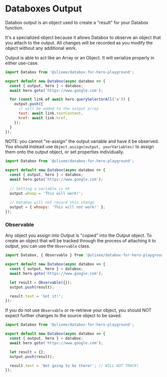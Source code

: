 # Databoxes Output

Databox output is an object used to create a "result" for your Databox function.

It's a specialized object because it allows Databox to observe an object that you attach to the output. All changes will be recorded as you modify the object without any additional work.

Output is able to act like an Array or an Object. It will serialize properly in either use-case.

```js
import Databox from '@ulixee/databox-for-hero-playground';

export default new Databox(async databox => {
  const { output, hero } = databox;
  await hero.goto('https://www.google.com');

  for (const link of await hero.querySelectorAll('a')) {
    output.push({
      // will be added to the output array
      text: await link.textContent,
      href: await link.href,
    });
  }
});
```

NOTE: you cannot "re-assign" the output variable and have it be observed. You should instead use `Object.assign(output, yourVariables)` to assign them onto the output object, or set properties individually.

```js
import Databox from '@ulixee/databox-for-hero-playground';

export default new Databox(async databox => {
  const { output, hero } = databox;
  await hero.goto('https://www.google.com');
  
  // Setting a variable is ok
  output.whoop = 'This will work!';
  
  // Databox will not record this change
  output = { whoops: 'This will not work!' };
});
```

### Observable

Any object you assign into Output is "copied" into the Output object. To create an object that will be tracked through the process of attaching it to output, you can use the `Observable` class.

```js
import Databox, { Observable } from '@ulixee/databox-for-hero-playground';

export default new Databox(async databox => {
  const { output, hero } = databox;
  await hero.goto('https://www.google.com');

  let result = Observable({});
  output.push(result);

  result.text = 'Got it!';
});
```

If you do not use `Observable` or re-retrieve your object, you should NOT expect further changes to the source object to be saved.

```js
import Databox from '@ulixee/databox-for-hero-playground';

export default new Databox(async databox => {
  const { output, hero } = databox;
  await hero.goto('https://www.google.com');

  let result = {};
  output.push(result);

  result.text = 'Not going to be there!'; // WILL NOT TRACK!
});
```
